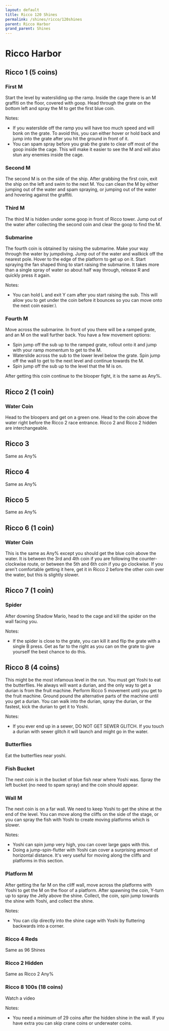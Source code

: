 ```yaml
---
layout: default
title: Ricco 120 Shines
permalink: /shines/ricco/120shines
parent: Ricco Harbor
grand_parent: Shines
---
```


# Ricco Harbor

## Ricco 1 (5 coins)
### First M
Start the level by watersliding up the ramp. Inside the cage there is an M graffiti on the floor, covered with goop. Head through the grate on the bottom left and spray the M to get the first blue coin.

Notes:
- If you waterslide off the ramp you will have too much speed and will bonk on the grate. To avoid this, you can either hover or hold back and jump into the grate after you hit the ground in front of it.
- You can spam spray before you grab the grate to clear off most of the goop inside the cage. This will make it easier to see the M and will also stun any enemies inside the cage.

### Second M
The second M is on the side of the ship. After grabbing the first coin, exit the ship on the left and swim to the next M. You can clean the M by either jumping out of the water and spam spraying, or jumping out of the water and hovering against the graffiti.

### Third M
The third M is hidden under some goop in front of Ricco tower. Jump out of the water after collecting the second coin and clear the goop to find the M.

### Submarine
The fourth coin is obtained by raising the submarine. Make your way through the water by jumpdiving. Jump out of the water and wallkick off the nearest pole. Hover to the edge of the platform to get up on it. Start spraying the fan shaped thing to start raising the submarine. It takes more than a single spray of water so about half way through, release R and quickly press it again.

Notes:
- You can hold L and exit Y cam after you start raising the sub. This will allow you to get under the coin before it bounces so you can move onto the next coin easier.\

### Fourth M
Move across the submarine. In front of you there will be a ramped grate, and an M on the wall further back. You have a few movement options:
- Spin jump off the sub up to the ramped grate, rollout onto it and jump with your ramp momentum to get to the M.
- Waterslide across the sub to the lower level below the grate. Spin jump off the wall to get to the next level and continue towards the M.
- Spin jump off the sub up to the level that the M is on.

After getting this coin continue to the blooper fight, it is the same as Any%.

## Ricco 2 (1 coin)

### Water Coin
Head to the bloopers and get on a green one. Head to the coin above the water right before the Ricco 2 race entrance. Ricco 2 and Ricco 2 hidden are interchangeable.

## Ricco 3
Same as Any%

## Ricco 4
Same as Any%

## Ricco 5
Same as Any%

## Ricco 6 (1 coin)
### Water Coin
This is the same as Any% except you should get the blue coin above the water. It is between the 3rd and 4th coin if you are following the counter-clockwise route, or between the 5th and 6th coin if you go clockwise. If you aren't comfortable getting it here, get it in Ricco 2 before the other coin over the water, but this is slightly slower.

## Ricco 7 (1 coin)

### Spider
After downing Shadow Mario, head to the cage and kill the spider on the wall facing you.

Notes:
- If the spider is close to the grate, you can kill it and flip the grate with a single B press. Get as far to the right as you can on the grate to give yourself the best chance to do this.

## Ricco 8 (4 coins)
This might be the most infamous level in the run. You must get Yoshi to eat the butterflies. He always will want a durian, and the only way to get a durian is from the fruit machine. Perform Ricco 5 movement until you get to the fruit machine. Ground pound the alternative parts of the machine until you get a durian. You can walk into the durian, spray the durian, or the fastest, kick the durian to get it to Yoshi.

Notes:
- If you ever end up in a sewer, DO NOT GET SEWER GLITCH. If you touch a durian with sewer glitch it will launch and might go in the water.

### Butterflies
Eat the butterflies near yoshi.

### Fish Bucket
The next coin is in the bucket of blue fish near where Yoshi was. Spray the left bucket (no need to spam spray) and the coin should appear.

### Wall M
The next coin is on a far wall. We need to keep Yoshi to get the shine at the end of the level. You can move along the cliffs on the side of the stage, or you can spray the fish with Yoshi to create moving platforms which is slower.

Notes:
- Yoshi can spin jump very high, you can cover large gaps with this.
- Doing a jump-spin-flutter with Yoshi can cover a surprising amount of horizontal distance. It's very useful for moving along the cliffs and platforms in this section.

### Platform M
After getting the far M on the cliff wall, move across the platforms with Yoshi to get the M on the floor of a platform. After spawning the coin, Y-turn up to spray the Jelly above the shine. Collect, the coin, spin jump towards the shine with Yoshi, and collect the shine.

Notes:
- You can clip directly into the shine cage with Yoshi by fluttering backwards into a corner.

### Ricco 4 Reds
Same as 96 Shines

### Ricco 2 Hidden
Same as Ricco 2 Any%

### Ricco 8 100s (18 coins)

Watch a video

Notes:
- You need a minimum of 29 coins after the hidden shine in the wall. If you have extra you can skip crane coins or underwater coins.
